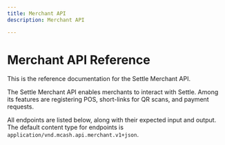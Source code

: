 ```yaml
---
title: Merchant API
description: Merchant API

---
```



# Merchant API Reference

This is the reference documentation for the Settle Merchant API.

The Settle Merchant API enables merchants to interact with Settle. Among its features are registering POS, short-links for QR scans, and payment requests.

All endpoints are listed below, along with their expected input and output. The default content type for endpoints is `application/vnd.mcash.api.merchant.v1+json`.
